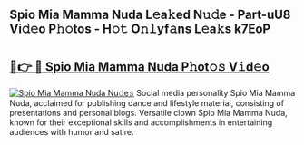 ## Spio Mia Mamma Nuda L𝚎a𝚔ed N𝚞𝚍e - Part-uU8 Vi𝚍𝚎o P𝚑𝚘tos - H𝚘𝚝 O𝚗𝚕yf𝚊ns L𝚎a𝚔s k7EoP

# <h2><a href="http://kfbdkq.oniu.top/?m=Spio+Mia+Mamma+Nuda">🔗👉 🔴 Spio Mia Mamma Nuda P𝚑ot𝚘𝚜 V𝚒d𝚎o</a></h2>

[![Spio Mia Mamma Nuda Nu𝚍e𝚜](https://i.imgur.com/0qMVB7G.gif)](http://kfbdkq.oniu.top/?m=Spio+Mia+Mamma+Nuda)
Social media personality Spio Mia Mamma Nuda, acclaimed for publishing dance and lifestyle material, consisting of presentations and personal blogs. Versatile clown Spio Mia Mamma Nuda, known for their exceptional skills and accomplishments in entertaining audiences with humor and satire.  
